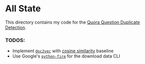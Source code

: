 # All State

This directory contains my code for the [Quora Question Duplicate Detection](https://www.kaggle.com/c/quora-question-pairs#description).

### TODOS:
- Implement [`doc2vec`](https://radimrehurek.com/gensim/models/doc2vec.html) with [cosine similarity](https://en.wikipedia.org/wiki/Cosine_similarity) baseline
- Use Google's [`python-fire`](https://github.com/google/python-fire) for the download data CLI
